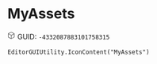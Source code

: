 # MyAssets
![](/img/MyAssets.png)
GUID: `-4332087883101758315`
```
EditorGUIUtility.IconContent("MyAssets")
```
